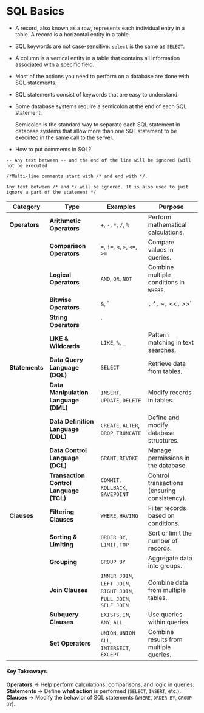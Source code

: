 # SQL Basics

* A record, also known as a row, represents each individual entry in a table. A record is a horizontal entity in a table.
* SQL keywords are not case-sensitive: `select` is the same as `SELECT`.
* A column is a vertical entity in a table that contains all information associated with a specific field.
* Most of the actions you need to perform on a database are done with SQL statements.
* SQL statements consist of keywords that are easy to understand.
*   Some database systems require a semicolon at the end of each SQL statement.

    Semicolon is the standard way to separate each SQL statement in database systems that allow more than one SQL statement to be executed in the same call to the server.
* How to put comments in SQL?

```
-- Any text between -- and the end of the line will be ignored (will not be executed

/*Multi-line comments start with /* and end with */.

Any text between /* and */ will be ignored. It is also used to just ignore a part of the statement */
```

| **Category**   | **Type**                               | **Examples**                                                      | **Purpose**                                  |
| -------------- | -------------------------------------- | ----------------------------------------------------------------- | -------------------------------------------- |
| **Operators**  | **Arithmetic Operators**               | `+`, `-`, `*`, `/`, `%`                                           | Perform mathematical calculations.           |
|                | **Comparison Operators**               | `=`, `!=`, `<`, `>`, `<=`, `>=`                                   | Compare values in queries.                   |
|                | **Logical Operators**                  | `AND`, `OR`, `NOT`                                                | Combine multiple conditions in `WHERE`.      |
|                | **Bitwise Operators**                  | `&`, \`                                                           | `,` ^`,` \~`,` <<`,` >>\`                    |
|                | **String Operators**                   | \`                                                                |                                              |
|                | **LIKE & Wildcards**                   | `LIKE`, `%`, `_`                                                  | Pattern matching in text searches.           |
| **Statements** | **Data Query Language (DQL)**          | `SELECT`                                                          | Retrieve data from tables.                   |
|                | **Data Manipulation Language (DML)**   | `INSERT`, `UPDATE`, `DELETE`                                      | Modify records in tables.                    |
|                | **Data Definition Language (DDL)**     | `CREATE`, `ALTER`, `DROP`, `TRUNCATE`                             | Define and modify database structures.       |
|                | **Data Control Language (DCL)**        | `GRANT`, `REVOKE`                                                 | Manage permissions in the database.          |
|                | **Transaction Control Language (TCL)** | `COMMIT`, `ROLLBACK`, `SAVEPOINT`                                 | Control transactions (ensuring consistency). |
| **Clauses**    | **Filtering Clauses**                  | `WHERE`, `HAVING`                                                 | Filter records based on conditions.          |
|                | **Sorting & Limiting**                 | `ORDER BY`, `LIMIT`, `TOP`                                        | Sort or limit the number of records.         |
|                | **Grouping**                           | `GROUP BY`                                                        | Aggregate data into groups.                  |
|                | **Join Clauses**                       | `INNER JOIN`, `LEFT JOIN`, `RIGHT JOIN`, `FULL JOIN`, `SELF JOIN` | Combine data from multiple tables.           |
|                | **Subquery Clauses**                   | `EXISTS`, `IN`, `ANY`, `ALL`                                      | Use queries within queries.                  |
|                | **Set Operators**                      | `UNION`, `UNION ALL`, `INTERSECT`, `EXCEPT`                       | Combine results from multiple queries.       |

#### **Key Takeaways**

**Operators** → Help perform calculations, comparisons, and logic in queries.\
**Statements** → Define **what action** is performed (`SELECT`, `INSERT`, etc.).\
**Clauses** → Modify the behavior of SQL statements (`WHERE`, `ORDER BY`, `GROUP BY`).
